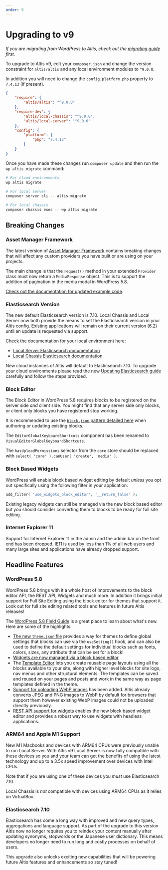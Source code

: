 ```yaml
---
order: 9
---
```

# Upgrading to v9

_If you are migrating from WordPress to Altis, check out the [migrating guide](../migrating/) first._

To upgrade to Altis v9, edit your `composer.json` and change the version constraint for `altis/altis` and any local environment modules to `^9.0.0`.

In addition you will need to change the `config.platform.php` property to `7.4.13` (if present).

```json
{
	"require": {
		"altis/altis": "^9.0.0"
	},
	"require-dev": {
		"altis/local-chassis": "^9.0.0",
		"altis/local-server": "^9.0.0"
	},
	"config": {
		"platform": {
			"php": "7.4.13"
		}
	}
}
```

Once you have made these changes run `composer update` and then run the `wp altis migrate` command:

```sh
# For cloud environments
wp altis migrate

# For local server
composer server cli -- altis migrate

# For local chassis
composer chassis exec -- wp altis migrate
```

## Breaking Changes

### Asset Manager Framework

The latest version of [Asset Manager Framework](docs://media/asset-manager-framework.md) contains breaking changes that will affect any custom providers you have built or are using on your projects.

The main change is that the `request()` method in your extended `Provider` class must now return a `MediaResponse` object. This is to support the addition of pagination in the media modal in WordPress 5.8.

[Check out the documentation for updated example code](docs://media/asset-manager-framework.md).

### Elasticsearch Version

The new default Elasticsearch version is 7.10. Local Chassis and Local Server now both provide the means to set the Elasticsearch version in your Altis config. Existing applications will remain on their current version (6.2) until an update is requested via support.

Check the documentation for your local environment here:

- [Local Server Elasticsearch documentation](docs://local-server/elasticsearch.md)
- [Local Chassis Elasticsearch documentation](docs://local-chassis/README.md#elasticsearch-version)

New cloud instances of Altis will default to Elasticsearch 7.10. To upgrade your cloud environments please read the new [Updating Elasticsearch guide](../updating-elasticsearch/README.md) carefully and follow the steps provided.

### Block Editor

The Block Editor in WordPress 5.8 requires blocks to be registered on the server side _and_ client side. You might find that any server side only blocks, or client only blocks you have registered stop working.

It is recommended to use the [`block.json` pattern detailed here](https://make.wordpress.org/core/2021/06/23/block-api-enhancements-in-wordpress-5-8/) when authoring or updating existing blocks.

The `EditorGlobalKeyboardShortcuts` component has been renamed to `VisualEditorGlobalKeyboardShortcuts`.

The `hasUploadPermissions` selector from the `core` store should be replaced with `select( 'core' ).canUser( 'create', 'media' )`.

### Block Based Widgets

WordPress will enable block based widget editing by default _unless_ you opt out specifically using the following filter in your application:

```php
add_filter( 'use_widgets_block_editor', '__return_false' );
```

Existing legacy widgets can still be managed via the new block based editor but you should consider converting them to blocks to be ready for full site editing.

### Internet Explorer 11

Support for Internet Explorer 11 in the admin and the admin bar on the front end has been dropped. IE11 is used by less than 1% of all web users and many large sites and applications have already dropped support.

## Headline Features

### WordPress 5.8

WordPress 5.8 brings with it a whole host of improvements to the block editor API, the REST API, Widgets and much more. In addition it brings initial support for Full Site Editing using the block editor for themes that support it. Look out for full site editing related tools and features in future Altis releases!

The [WordPress 5.8 Field Guide](https://make.wordpress.org/core/2021/07/03/wordpress-5-8-field-guide/) is a great place to learn about what's new. Here are some of the highlights:

- [The new `theme.json` file](https://make.wordpress.org/core/2021/06/25/introducing-theme-json-in-wordpress-5-8/) provides a way for themes to define global settings that blocks can use via the `useSetting()` hook, and can also be used to define the default settings for individual blocks such as fonts, colors, sizes, any attribute that can be set for a block!
- [Widgets are now managed via a block based editor](https://make.wordpress.org/core/2021/06/29/block-based-widgets-editor-in-wordpress-5-8/)
- The [Template Editor](https://make.wordpress.org/core/2021/06/16/introducing-the-template-editor-in-wordpress-5-8/) lets you create reusable page layouts using all the blocks available to your site, along with higher level blocks for site logo, nav menus and other structural elements. The templates can be saved and reused on your pages and posts and work in the same way as page templates defined in the theme.
- [Support for uploading WebP images](https://make.wordpress.org/core/2021/06/07/wordpress-5-8-adds-webp-support/) has been added. Altis already converts JPEG and PNG images to WebP by default for browsers that support them however existing WebP images could not be uploaded directly previously.
- [REST API support for widgets](https://make.wordpress.org/core/2021/06/29/rest-api-changes-in-wordpress-5-8/) enables the new block based widget editor and provides a robust way to use widgets with headless applications.

### ARM64 and Apple M1 Support

New M1 Macbooks and devices with ARM64 CPUs were previously unable to run Local Server. With Altis v9 Local Server is now fully compatible with these devices so you and your team can get the benefits of using the latest technology and up to a 3.5x speed improvement over devices with Intel CPUs.

Note that if you are using one of these devices you _must_ use Elasticsearch 7.10.

Local Chassis is _not_ compatible with devices using ARM64 CPUs as it relies on VirtualBox.

### Elasticsearch 7.10

Elasticsearch has come a long way with improved and new query types, aggregations and language support. As part of the upgrade to this version Altis now no longer requires you to reindex your content manually after updating synonyms, stopwords or the Japanese user dictionary. This means developers no longer need to run long and costly processes on behalf of users.

This upgrade also unlocks exciting new capabilities that will be powering future Altis features and enhancements so stay tuned!
